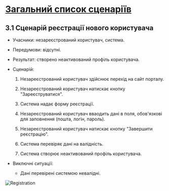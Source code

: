 # [Загальний список сценаріїв](https://github.com/MkZb/ODB/blob/master/doc/requests.md#3-%D1%81%D1%86%D0%B5%D0%BD%D0%B0%D1%80%D1%96%D1%97)
## 3.1 Сценарій реєстрації нового користувача

- Учасники: незареєстрований користувач, система.

- Передумови: відсутні.

- Результат: створено неактивований профіль користувача.

- Сценарій:

    1. Незареєстрований користувач здійснює перехід на сайт порталу.
    
    2. Незареєстрований користувач натискає кнопку "Зареєструватися".
    
    3. Система надає форму реєстрації.
    
    4. Незареєстрований користувач вваодить дані в поля, обов'язкові для заповнення (пошта, логін, пароль).
    
    5. Незареєстрований користувач натискає кнопку "Завершити реєстрацію".
    
    6. Система перевіряє дані на валідність.
    
    7. Система створює неактивований профіль користувача.
   
- Виключні ситуації:
	- Дані перевірені системою невалідні.
		
![Registration](https://i.imgur.com/OKxU0M4.png)
